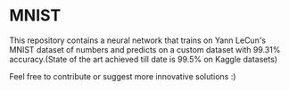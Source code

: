 # MNIST
This repository contains a neural network that trains on Yann LeCun's MNIST dataset of numbers and predicts on a custom dataset with 99.31% accuracy.(State of the art achieved till date is 99.5% on Kaggle datasets)

Feel free to contribute or suggest more innovative solutions :)
